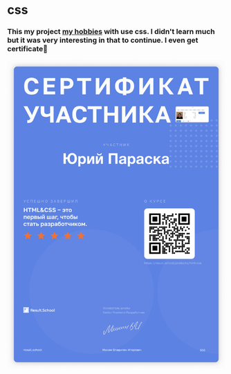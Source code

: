 # css 

<h3>
        This my project <a href="https://yurii108.github.io/css-project-practice/">my hobbies</a> with use css. I didn't learn much but it was very interesting in that to continue. I even get certificate🙂
        </h3>

<div class="ctf" style="img {
            display: block;
            margin: 20px auto 0 auto;
            height: 500px;
        }">
 <img src="certificate.png" alt="certificate">
</div> 

